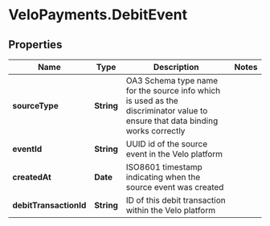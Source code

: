 # VeloPayments.DebitEvent

## Properties

Name | Type | Description | Notes
------------ | ------------- | ------------- | -------------
**sourceType** | **String** | OA3 Schema type name for the source info which is used as the discriminator value to ensure that data binding works correctly | 
**eventId** | **String** | UUID id of the source event in the Velo platform | 
**createdAt** | **Date** | ISO8601 timestamp indicating when the source event was created | 
**debitTransactionId** | **String** | ID of this debit transaction within the Velo platform | 


